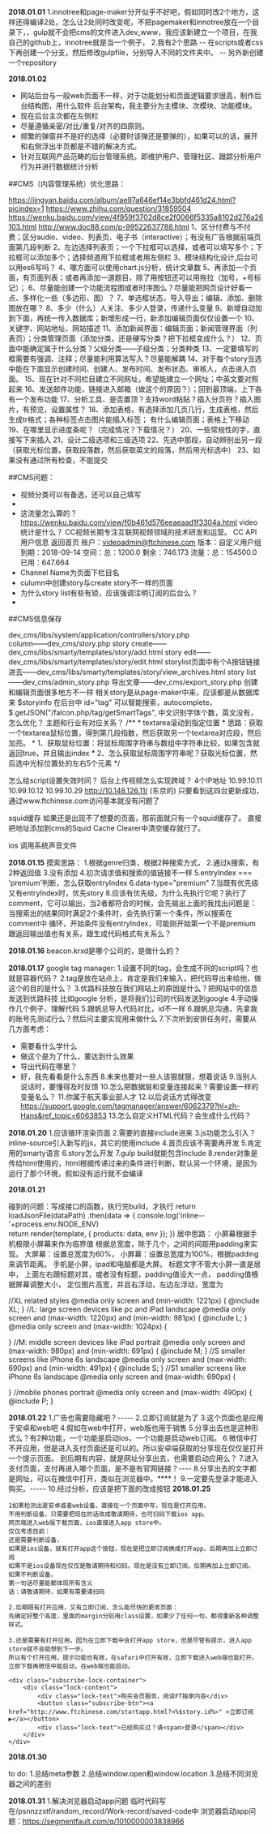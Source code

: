 **2018.01.01**
1.innotree和page-maker分开似乎不好吧，假如同时改2个地方，这样还得编译2处，怎么让2处同时改变呢，不把pagemaker和innotree放在一个目录下，，gulp就不会把cms的文件进入dev_www，我应该新建立一个项目，在我自己的github上，innotree就是当一个例子，
2.我有2个思路
-- 在scripts或者css下再创建一个分支，然后修改gulpfile，分别导入不同的文件夹中。
-- 另外新创建一个repository

**2018.01.02**

- 网站后台与一般web页面不一样，对于功能划分和页面逻辑要求很高，制作后台结构图，用什么软件
后台架构，我主要分为主模块、次模块、功能模块。
- 现在后台主次都在左侧栏
- 尽量遵循亲密/对比/重复/对齐的四原则。
- 频繁的弹窗并不是好的选择（必要时该弹还是要弹的），如果可以的话，展开和右侧浮出半页都是不错的解决方式。
- 针对互联网产品范畴的后台管理系统。即维护用户、管理社区、跟踪分析用户行为并进行数据统计分析

##CMS（内容管理系统）优化思路：

https://jingyan.baidu.com/album/ae97a646ef14e3bbfd461d24.html?picindex=1
https://www.zhihu.com/question/31859504
https://wenku.baidu.com/view/4f959f3702d8ce2f0066f5335a8102d276a26103.html
http://www.doc88.com/p-99522637788.html
1、区分付费与不付费；区分audio、video、列表页、电子书（interactive）；有没有广告根据前端页面第几段判断
2、左边选择列表页；一个下拉框可以选择，或者可以填写多个；下拉框可以添加多个；选择频道用下拉框或者用左侧栏
3、模块结构化设计,后台可以用es6写吗？
4、哪方面可以使用chart.js分析，统计文章数
5、再添加一个页面，有页面列表；或者再添加一道题目，除了用按钮还可以用拖拉（加号，+号标记）；
6、尽量能创建一个功能流程图或者时序图么？尽量能把网页设计好看一点、多样化一些（多边形、图）？
7、单选框状态，导入导出；编辑、添加、删除图放在哪？
8、多少（什么）人关注、多少人登录，传递什么变量
9、新增自动加到下面，再统一传入数据库；新增形成一行，新添加编辑页面仅仅设置一个
10、关键字、网站地址、网站描述
11、添加新闻界面：编辑页面；新闻管理界面（列表页）；分类管理页面（添加分类，还是硬写分类？把下拉框变成什么？）
12、页面中能确定属于什么分类？父级分类——子级分类；分类种类
13、一定要填写的框需要有强调、注释；尽量能利用算法写入？尽量能解耦
14、对于每个story当选中能在下面显示创建时间、创建人、发布时间、发布状态、审核人，点击进入页面。
15、现在针对不同栏目建立不同网址，希望能建立一个网址；中英文要对照起来
16、发送邮件功能，链接进入邮箱（做这个的原因？）；回到最顶端，上下各有一个发布功能
17、分析工具、是否置顶？支持word粘贴？插入分页符？插入图片，有预览，设置属性？
18、添加表格，有选择添加几页几行，生成表格，然后生成tr格式；各种标签点击图片能插入标签；
有什么编辑页面；表格上下移动
19、在哪里显示进度条呢？（完成情况？下载情况？）
20、一些常规性的字，直接写下来插入
21、设计二级选项和三级选项
22、先选中那段，自动辨别出另一段（获取光标位置，获取段落数，然后获取英文的段落，然后用光标选中）
23、如果没有通过所有检查，不能提交

##CMS问题：

- 视频分类可以有备选，还可以自己填写
- <script src="http://p.bokecc.com/player?vid=81C4D49805DD601F9C33DC5901307461&siteid=922662811F1A49E9&autoStart=false&width=600&height=490&playerid=3571A3BF2AEC8829&playertype=1" type="text/javascript"></script>
- 这流量怎么算的？ https://wenku.baidu.com/view/f0b461d576eeaeaad1f3304a.html
video统计是什么？
CC视频长期专注互联网视频领域的技术研发和运营。
 CC API 用户信息
返回首页
账户：videoadmin@ftchinese.com
版本：自定义用户组
到期：2018-09-14
空间：总：1200.0    剩余：746.173
流量：总：154500.0    已用：647.664
- Channel Name为页面下栏目名
- culumn中创建story与create story不一样的页面
- 为什么story list有些有锁，应该强调注明订阅的后台么？
- 

##CMS信息保存

dev_cms/libs/system/application/controllers/story.php  
column——dev_cms/story.php
story create——dev_cms/libs/smarty/templates/story/add.html
story edit——dev_cms/libs/smarty/templates/story/edit.html
storylist页面中有个A按钮链接进去——dev_cms/libs/smarty/templates/story/view_archives.html
story list——dev_cms/admin_story.php
导出文章——dev_cms/export_story.php
创建和编辑页面很多地方不一样
相关story是从page-maker中来，应该都是从数据库来
$storyinfo 在后台中
id="tag"   可以智能搜索，autocomplete，$.getJSON("/falcon.php/tag/getSmartTags", 
中文识别字体个数，英文没有，怎么优化？
主题和行业有对应关系？
/**
     * textarea滚动到指定位置
     * 思路：获取一个textarea鼠标位置，得到第几段指数，然后获取另一个textarea对应段，然后加亮。
     * 1、获取鼠标位置：将鼠标周围字符串与数组中字符串比较，如果包含就返回true，并且输出index
     * 2、怎么获取鼠标周围字符串呢？获取光标位置，然后选中光标位置处的左右5个元素
     */



<!-- js问题 -->
怎么给script设置失效时间？
后台上传视频怎么实现跨域？
4个IP地址
10.99.10.11 10.99.10.12 10.99.10.29 http://10.148.126.11/ (东京的) 只要看到这四台更新成功，通过www.ftchinese.com访问基本就没有问题了

squid缓存
如果还是出现不了想要的页面，那前面就只有一个squid缓存了。
直接把地址添加到cms的Squid Cache Clearer中清空缓存就行了。

ios 调用系统声音文件

**2018.01.15**
摸索思路：
1.根据genre归类，根据2种搜索方式，
2.通过k搜索，有2种返回值
3.没有添加
4.初次请求值和搜索的值链接不一样
5.entryIndex === 'premium'判断，怎么获取entryIndex
6.data-type="premium"
7.当既有优先级又有entryIndex时，优先story
8.应该有优先级，为什么先执行它呢？执行了comment，它可以输出，当2者都符合的时候，会先输出上面的我找出问题是：
当搜索出的结果同时满足2个条件时，会先执行第一个条件，所以搜索在comment中
循环，开始条件没有entryIndex，可能刚开始第一个不是premium
跟返回输出值也有关系，跟生成代码格式有关系么？

**2018.01.16**
beacon.krxd是哪个公司的，是做什么的？


**2018.01.17**
google tag manager:
1.设置不同的tag，会生成不同的script吗？也就是容器代码？
2.tag是放在站点上，肯定是我们来输入，把代码导出来给他，做这个的目的是什么？
3.优路科技放在我们网站上的原因是什么？把网站中的信息发送到优路科技
比如google 分析，是将我们公司的代码发送到google
4.手动操作几个例子，理解代码
5.跟帆总导入代码对比，id不一样
6.跟帆总沟通，先拿我的账号先测试行么？然后问主要实现用来做什么
7.下次听到安排任务时，需要从几方面考虑：
  + 需要看什么学什么
  + 做这个是为了什么，要达到什么效果
  + 导出代码在哪里？
  + 好，我先看看是什么东西
8.未来也要对一些人该狠就狠，想着说话
9.当别人说话时，要懂得及时反馈
10.怎么把数据层和变量连接起来？需要设置一样的变量名么？
11.你属于航天事业部人才
12.以后说话方式得改变
https://support.google.com/tagmanager/answer/6062379?hl=zh-Hans&ref_topic=6063853
13.怎么自定义HTML代码？会生成什么代码？

**2018.01.20**
1.应该循环渲染页面
2.需要的直接include进来
3.js功能怎么引入？inline-source引入新写的js，其它的使用include
4.首页应该不需要再开发
5.肯定用的smarty语言
6.story怎么开发
7.gulp build就能包含include
8.render对象是传给html使用的，html根据传递过来的条件进行判断，默认另一个环境，是因为运行了那个环境，假如没有运行就不会编译



**2018.01.21**

 碰到的问题：写成接口的函数，执行完build，才执行
    return loadJsonFile(dataPath)
    .then(data => {
      <!-- 此处development，执行完build，才执行，为什么呢？ -->
      console.log('inline--'+process.env.NODE_ENV)   
      return render(template, {
        products: data,
        env
      });
    })
居中思路：
小屏幕根据手机极限小屏幕来作为临界值
根据总宽度，除于几个，之间的间距用padding来实现。
大屏幕：设置总宽度为60%，
小屏幕：设置总宽度为100%，根据padding来调节距离。
手机是小屏，ipad和电脑都是大屏。
标题文字不管大小屏一直是居中，
上面左右跟标题对其，或者没有标题，padding值设大一点，
padding值根据屏幕调整大小，
定位图片高宽，并且右浮动，左边左浮动，宽度为

//XL related styles
@media only screen and (min-width: 1221px) {
  @include XL;
}
//L: large screen devices like pc and iPad landscape
@media only screen and (max-width: 1220px) and (min-width: 981px) {
  @include L;
}
@media only screen and (max-width: 1024px) {
  
}
//M: middle screen devices like iPad portrait
@media only screen and (max-width: 980px) and (min-width: 691px) {
  @include M;
}
//S smaller screens like iPhone 6s landscape
@media only screen and (max-width: 690px) and (min-width: 491px) {
  @include S;
}
//S1 smaller screens like iPhone 6s landscape
@media only screen and (max-width: 690px) {
  
}
//mobile phones portrait
@media only screen and (max-width: 490px) {
  @include P;
}

**2018.01.22**
1.广告也需要隐藏吧？-----
2.立即订阅就是为了
3.这个页面也是应用于安卓和web吧
4.假如在web中打开，web版也用于销售
5.分享出去也是这种形式么？有2种功能，一个功能是启动ios，一个功能是启动web订阅。
6.微信中打不开应用，但是进入支付页面还是可以的。所以安卓端获取的分享现在仅仅是打开一个提示页面。
到后期有内容，就是网址分享出去，也需要启动应用么？
7.进入支付页面，支付再进入哪个页面，是不是有官网链接？----
8.分享出去的文字都是网址，可以在微信中打开，类似在浏览器中。****！
9.一定要先登录才能进入购买。-----
10.经过分析，应该是把下面的改成按钮
**2018.01.25**
```
1如果检测出是安卓或者web设备，直接在一个页面中写，现在是打开应用，
不用判断设备，只需要把现在的话改成敬请期待，也可扫码下载ios app。
网页端进入web版下载页面，ios直接进入app store中。
仅仅考虑目前：
还是需要判断设备，
如果是ios设备，就有打开app这个按钮，现在是把立即订阅换成打开app，后期再加上立即订阅
如果不是ios设备现在仅仅是敬请期待和扫码。现在是没有立即订阅，后期再加上立即订阅。
如果不判断设备，
第一句话尽量能都体现所有含义
话：请敬请期待，如果有需要请扫码

2.后期既有打开应用，又有立即订阅，怎么能尽快的更改页面：
先确定好整个高度，里面的margin分别用class设置，如果少了任何一句，都得重新各种调整样式。

3.还是需要有打开应用，因为在立即下载中会打开app store，但是尽管有提示，进入app store就不会能想到下一步。
所以有个打开应用，提示功能也有效，在safari中打开有效，立即下载进入web端也能打开。
立即下载再微信中能启动，在web端也能启动。
```
```
<div class="subscribe-lock-container">
    <div class="lock-content">
        <div class="lock-text">购买会员服务，阅读FT独家内容</div>
        <button class="subscribe-btn"><a href="http://www.ftchinese.com/startapp.html?<%$story.id%>" >立即订阅▶︎</a></button>
        <div class="lock-text">已经购买过？请<span>登录</span></div>
    </div>
</div>
```
**2018.01.30**

to do:
1.总结meta参数
2.总结window.open和window.location
3.总结不同浏览器之间的差别

**2018.01.31**
1.解决浏览器启动app问题
临时代码写在/psnnzzstf/random_record/Work-record/saved-code中
浏览器启动app问题：https://segmentfault.com/q/1010000003838966